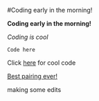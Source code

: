 #Coding early in the morning!

**Coding early in the morning!**

_Coding is cool_

`Code here`

Click [here](https://github.com/)  for cool code

[Best pairing ever!](screencap.png)

making some edits